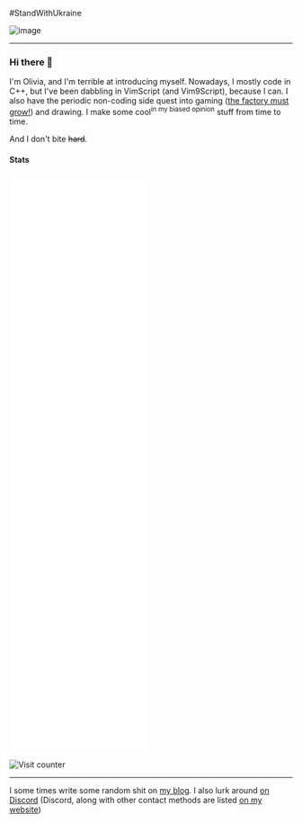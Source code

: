 <head>
<meta name="google-site-verification" content="CgURPAeAp3fsLJFcOhzoEDDeVYNy4mkEj5bOQUwDykg" />  
</head>

#StandWithUkraine

![image](https://user-images.githubusercontent.com/29489988/155850356-508945f8-0e26-4cb5-bfe7-ceacdba5676a.png)

---


### Hi there 👋

I'm Olivia, and I'm terrible at introducing myself. Nowadays, I mostly code in C++, but I've been dabbling in VimScript (and Vim9Script), because I can. I also have the periodic non-coding side quest into gaming ([the factory must grow!](https://www.factorio.com/)) and drawing. I make some cool<sup>in my biased opinion</sup> stuff from time to time.

And I don't bite ~~hard~~.

#### Stats

![Metrics](https://raw.githubusercontent.com/LunarWatcher/LunarWatcher/master/github-metrics.svg)

![Visit counter](https://count.getloli.com/get/@:OliviaLunarWatcherGitHub?theme=rule34)

---

I some times write some random shit on [my blog](https://lunarwatcher.github.io/posts/). I also lurk around [on Discord](https://discord.gg/y3vd2vAYru) (Discord, along with other contact methods are listed [on my website](https://lunarwatcher.github.io))
